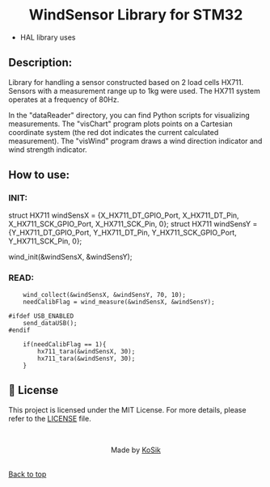 <h1 align="center">WindSensor Library for STM32</h1>

- HAL library uses

<h2>Description:</h2>

Library for handling a sensor constructed based on 2 load cells HX711. Sensors with a measurement range up to 1kg were used. The HX711 system operates at a frequency of 80Hz.

In the "dataReader" directory, you can find Python scripts for visualizing measurements. The "visChart" program plots points on a Cartesian coordinate system (the red dot indicates the current calculated measurement). The "visWind" program draws a wind direction indicator and wind strength indicator.

    
<h2>How to use:</h2>

<h3>INIT:</h3>

struct HX711 windSensX = {X_HX711_DT_GPIO_Port, X_HX711_DT_Pin, X_HX711_SCK_GPIO_Port, X_HX711_SCK_Pin, 0};
struct HX711 windSensY = {Y_HX711_DT_GPIO_Port, Y_HX711_DT_Pin, Y_HX711_SCK_GPIO_Port, Y_HX711_SCK_Pin, 0};

wind_init(&windSensX, &windSensY);

<h3>READ:</h3>

        wind_collect(&windSensX, &windSensY, 70, 10);
        needCalibFlag = wind_measure(&windSensX, &windSensY);

    #ifdef USB_ENABLED
        send_dataUSB();
    #endif

        if(needCalibFlag == 1){
            hx711_tara(&windSensX, 30);
            hx711_tara(&windSensY, 30);
        }

## :memo: License ##
This project is licensed under the MIT License. For more details, please refer to the [LICENSE](LICENSE.md) file.

<br/>
<p align="center">Made by <a href="https://github.com/kosik-prog/" target="_blank">KoSik</a><p/>
<br/>
<a href="#top">Back to top</a>